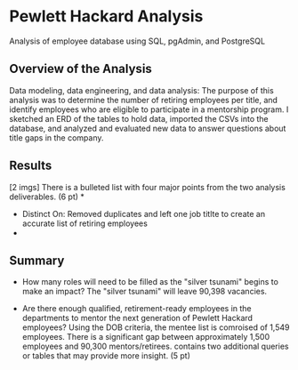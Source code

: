 # Pewlett Hackard Analysis
Analysis of employee database using SQL, pgAdmin, and PostgreSQL

## Overview of the Analysis
Data modeling, data engineering, and data analysis: The purpose of this analysis was to determine the number of retiring employees per title, and identify employees who are eligible to participate in a mentorship program. I sketched an ERD of the tables to hold data, imported the CSVs into the database, and analyzed and evaluated new data to answer questions about title gaps in the company.

## Results
[2 imgs]
There is a bulleted list with four major points from the two analysis deliverables. (6 pt)
* 
* Distinct On: Removed duplicates and left one job titlte to create an accurate list of retiring employees
*

## Summary 
* How many roles will need to be filled as the "silver tsunami" begins to make an impact?
The "silver tsunami" will leave 90,398 vacancies.

* Are there enough qualified, retirement-ready employees in the departments to mentor the next generation of Pewlett Hackard employees?
Using the DOB criteria, the mentee list is comroised of 1,549 employees. There is a significant gap between approximately 1,500 employees and 90,300 mentors/retirees.
 contains two additional queries or tables that may provide more insight. (5 pt)
